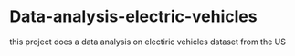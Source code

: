 # Data-analysis-electric-vehicles
this project does a data analysis on electiric vehicles dataset from the US
